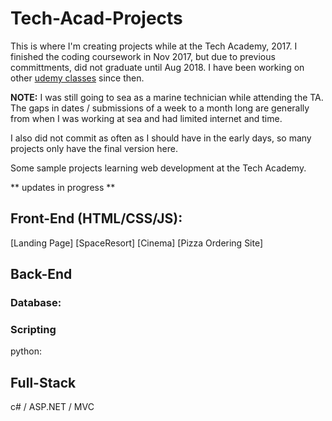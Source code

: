 # Tech-Acad-Projects
This is where I'm creating projects while at the Tech Academy, 2017. I finished the coding coursework in Nov 2017, but due to previous committments, did not graduate until Aug 2018. I have been working on other [udemy classes](../../../javascript-udemy) since then.

**NOTE:** I was still going to sea as a marine technician while attending the TA. The gaps in dates / submissions of a week to a month long are generally from when I was working at sea and had limited internet and time.

I also did not commit as often as I should have in the early days, so many projects only have the final version here.

Some sample projects learning web development at the Tech Academy.

** updates in progress **
## Front-End (HTML/CSS/JS):
[Landing Page]
[SpaceResort]
[Cinema]
[Pizza Ordering Site]

## Back-End
### Database:

### Scripting
python:

## Full-Stack
c# / ASP.NET / MVC
